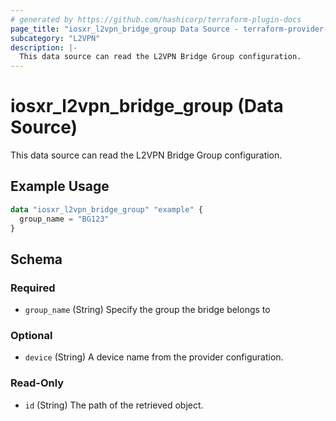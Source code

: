 ```yaml
---
# generated by https://github.com/hashicorp/terraform-plugin-docs
page_title: "iosxr_l2vpn_bridge_group Data Source - terraform-provider-iosxr"
subcategory: "L2VPN"
description: |-
  This data source can read the L2VPN Bridge Group configuration.
---
```


# iosxr_l2vpn_bridge_group (Data Source)

This data source can read the L2VPN Bridge Group configuration.

## Example Usage

```terraform
data "iosxr_l2vpn_bridge_group" "example" {
  group_name = "BG123"
}
```

<!-- schema generated by tfplugindocs -->
## Schema

### Required

- `group_name` (String) Specify the group the bridge belongs to

### Optional

- `device` (String) A device name from the provider configuration.

### Read-Only

- `id` (String) The path of the retrieved object.
